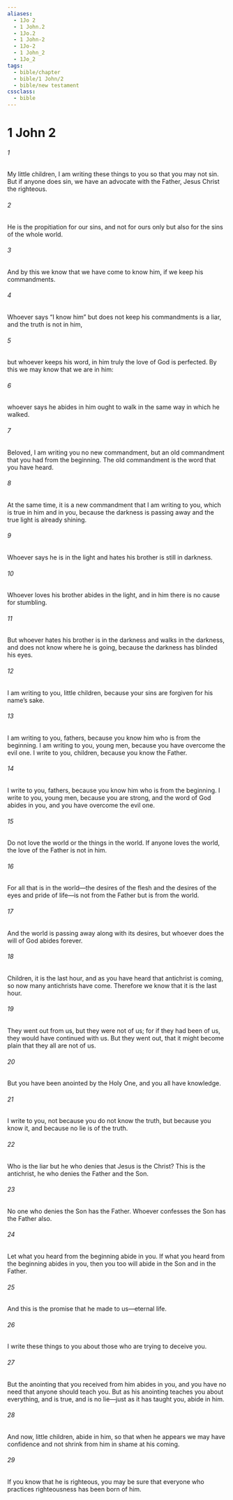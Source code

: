 ```yaml
---
aliases:
  - 1Jo 2
  - 1 John.2
  - 1Jo.2
  - 1 John-2
  - 1Jo-2
  - 1 John_2
  - 1Jo_2
tags:
  - bible/chapter
  - bible/1 John/2
  - bible/new testament
cssclass:
  - bible
---
```


# 1 John 2

###### 1
My little children, I am writing these things to you so that you may not sin. But if anyone does sin, we have an advocate with the Father, Jesus Christ the righteous.
###### 2
He is the propitiation for our sins, and not for ours only but also for the sins of the whole world.
###### 3
And by this we know that we have come to know him, if we keep his commandments.
###### 4
Whoever says “I know him” but does not keep his commandments is a liar, and the truth is not in him,
###### 5
but whoever keeps his word, in him truly the love of God is perfected. By this we may know that we are in him:
###### 6
whoever says he abides in him ought to walk in the same way in which he walked.
###### 7
Beloved, I am writing you no new commandment, but an old commandment that you had from the beginning. The old commandment is the word that you have heard.
###### 8
At the same time, it is a new commandment that I am writing to you, which is true in him and in you, because the darkness is passing away and the true light is already shining.
###### 9
Whoever says he is in the light and hates his brother is still in darkness.
###### 10
Whoever loves his brother abides in the light, and in him there is no cause for stumbling.
###### 11
But whoever hates his brother is in the darkness and walks in the darkness, and does not know where he is going, because the darkness has blinded his eyes.
###### 12
I am writing to you, little children, because your sins are forgiven for his name’s sake.
###### 13
I am writing to you, fathers, because you know him who is from the beginning. I am writing to you, young men, because you have overcome the evil one. I write to you, children, because you know the Father.
###### 14
I write to you, fathers, because you know him who is from the beginning. I write to you, young men, because you are strong, and the word of God abides in you, and you have overcome the evil one.
###### 15
Do not love the world or the things in the world. If anyone loves the world, the love of the Father is not in him.
###### 16
For all that is in the world—the desires of the flesh and the desires of the eyes and pride of life—is not from the Father but is from the world.
###### 17
And the world is passing away along with its desires, but whoever does the will of God abides forever.
###### 18
Children, it is the last hour, and as you have heard that antichrist is coming, so now many antichrists have come. Therefore we know that it is the last hour.
###### 19
They went out from us, but they were not of us; for if they had been of us, they would have continued with us. But they went out, that it might become plain that they all are not of us.
###### 20
But you have been anointed by the Holy One, and you all have knowledge.
###### 21
I write to you, not because you do not know the truth, but because you know it, and because no lie is of the truth.
###### 22
Who is the liar but he who denies that Jesus is the Christ? This is the antichrist, he who denies the Father and the Son.
###### 23
No one who denies the Son has the Father. Whoever confesses the Son has the Father also.
###### 24
Let what you heard from the beginning abide in you. If what you heard from the beginning abides in you, then you too will abide in the Son and in the Father.
###### 25
And this is the promise that he made to us—eternal life.
###### 26
I write these things to you about those who are trying to deceive you.
###### 27
But the anointing that you received from him abides in you, and you have no need that anyone should teach you. But as his anointing teaches you about everything, and is true, and is no lie—just as it has taught you, abide in him.
###### 28
And now, little children, abide in him, so that when he appears we may have confidence and not shrink from him in shame at his coming.
###### 29
If you know that he is righteous, you may be sure that everyone who practices righteousness has been born of him.


